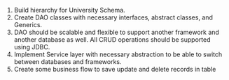 1. Build hierarchy for University Schema.
2. Create DAO classes with necessary interfaces, abstract classes, and Generics.  
3. DAO should be scalable and flexible to support another framework and another database as well. All CRUD operations should be supported using JDBC. 
4. Implement Service layer with necessary abstraction to be able to switch between databases and frameworks.
5. Create some business flow to save update and delete records in table
